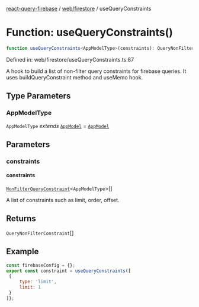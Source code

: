 [react-query-firebase](../../../modules.md) / [web/firestore](../index.md) / useQueryConstraints

# Function: useQueryConstraints()

```ts
function useQueryConstraints<AppModelType>(constraints): QueryNonFilterConstraint[]
```

Defined in: web/firestore/useQueryConstraints.ts:87

A hook to build a list of non-filter query constraints for firebase queries.
It uses buildQueryConstraint method and useMemo hook.

## Type Parameters

### AppModelType

`AppModelType` *extends* [`AppModel`](../../../types/type-aliases/AppModel.md) = [`AppModel`](../../../types/type-aliases/AppModel.md)

## Parameters

### constraints

#### constraints

[`NonFilterQueryConstraint`](../../../types/type-aliases/NonFilterQueryConstraint.md)\<`AppModelType`\>[]

A list of constraints such as limit, order, offset.

## Returns

`QueryNonFilterConstraint`[]

## Example

```jsx
const firebaseConfig = {};
export const constraint = useQueryConstraints([
 {
     type: 'limit',
     limit: 1
 }
]};
```
